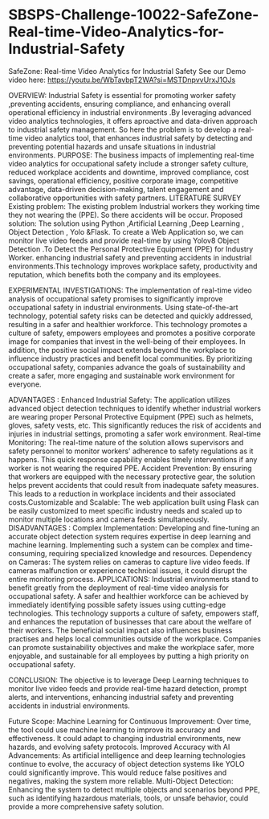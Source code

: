 # SBSPS-Challenge-10022-SafeZone-Real-time-Video-Analytics-for-Industrial-Safety
SafeZone: Real-time Video Analytics for Industrial Safety
See our Demo video here: https://youtu.be/WbTavbpT2WA?si=MSTDnpvvUrxJ1OJs




OVERVIEW:
Industrial Safety is essential for promoting worker safety ,preventing accidents, ensuring compliance, and enhancing overall operational efficiency in industrial environments .By leveraging advanced video analytics technologies, it offers aproactive and data-driven approach to industrial safety management. So here the problem is to develop a real-time video analytics tool, that enhances industrial safety by detecting and preventing potential hazards and unsafe situations in industrial environments.
PURPOSE:
The business impacts of implementing real-time video analytics for occupational safety include a stronger safety culture, reduced workplace accidents and downtime, improved compliance, cost savings, operational efficiency, positive corporate image, competitive advantage, data-driven decision-making, talent engagement and collaborative opportunities with safety partners.
LITERATURE SURVEY
Existing problem:
The existing problem Industrial workers they working time they not wearing the (PPE). So there accidents will be occur.
Proposed solution:
The solution using Python ,Artificial Learning ,Deep Learning , Object Detection , Yolo &Flask. To create a Web Application so, we can monitor live video feeds and provide real-time by using Yolov8 Object Detection .To Detect the Personal Protective Equipment (PPE) for Industry Worker. enhancing industrial safety and preventing accidents in industrial environments.This technology improves workplace safety, productivity and reputation, which benefits both the company and its employees.

EXPERIMENTAL INVESTIGATIONS:
The implementation of real-time video analysis of occupational safety promises to significantly improve occupational safety in industrial environments. Using state-of-the-art technology, potential safety risks can be detected and quickly addressed, resulting in a safer and healthier workforce. This technology promotes a culture of safety, empowers employees and promotes a positive corporate image for companies that invest in the well-being of their employees. In addition, the positive social impact extends beyond the workplace to influence industry practices and benefit local communities. By prioritizing occupational safety, companies advance the goals of sustainability and create a safer, more engaging and sustainable work environment for everyone.

ADVANTAGES :
Enhanced Industrial Safety: The application utilizes advanced object detection techniques to identify whether industrial workers are wearing proper Personal Protective Equipment (PPE) such as helmets, gloves, safety vests, etc. This significantly reduces the risk of accidents and injuries in industrial settings, promoting a safer work environment.
Real-time Monitoring: The real-time nature of the solution allows supervisors and safety personnel to monitor workers' adherence to safety regulations as it happens. This quick response capability enables timely interventions if any worker is not wearing the required PPE.
Accident Prevention: By ensuring that workers are equipped with the necessary protective gear, the solution helps prevent accidents that could result from inadequate safety measures. This leads to a reduction in workplace incidents and their associated costs.Customizable and Scalable: The web application built using Flask can be easily customized to meet specific industry needs and scaled up to monitor multiple locations and camera feeds simultaneously.
DISADVANTAGES :
Complex Implementation: Developing and fine-tuning an accurate object detection system requires expertise in deep learning and machine learning. Implementing such a system can be complex and time-consuming, requiring specialized knowledge and resources.
Dependency on Cameras: The system relies on cameras to capture live video feeds. If cameras malfunction or experience technical issues, it could disrupt the entire monitoring process.
APPLICATIONS:
Industrial environments stand to benefit greatly from the deployment of real-time video analysis for occupational safety. A safer and healthier workforce can be achieved by immediately identifying possible safety issues using cutting-edge technologies. This technology supports a culture of safety, empowers staff, and enhances the reputation of businesses that care about the welfare of their workers. The beneficial social impact also influences business practises and helps local communities outside of the workplace. Companies can promote sustainability objectives and make the workplace safer, more enjoyable, and sustainable for all employees by putting a high priority on occupational safety.
 



CONCLUSION:
The objective is to leverage Deep Learning techniques to monitor live video feeds and provide real-time hazard detection, prompt alerts, and interventions, enhancing industrial safety and preventing accidents in industrial environments.

Future Scope:
Machine Learning for Continuous Improvement: Over time, the tool could use machine learning to improve its accuracy and effectiveness. It could adapt to changing industrial environments, new hazards, and evolving safety protocols.
Improved Accuracy with AI Advancements: As artificial intelligence and deep learning technologies continue to evolve, the accuracy of object detection systems like YOLO could significantly improve. This would reduce false positives and negatives, making the system more reliable.
Multi-Object Detection: Enhancing the system to detect multiple objects and scenarios beyond PPE, such as identifying hazardous materials, tools, or unsafe behavior, could provide a more comprehensive safety solution.
